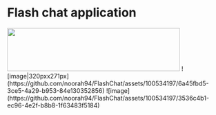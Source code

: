 # Flash chat application

<img src="https://github.com/noorah94/FlashChat/assets/100534197/6a45fbd5-3ce5-4a29-b953-84e130352856" width="400" height="100">
![image|320pxx271px](https://github.com/noorah94/FlashChat/assets/100534197/6a45fbd5-3ce5-4a29-b953-84e130352856)
![image](https://github.com/noorah94/FlashChat/assets/100534197/3536c4b1-ec96-4e2f-b8b8-1f63483f5184)


